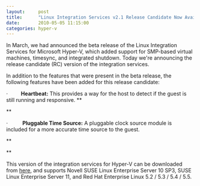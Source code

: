 ```yaml
---
layout:     post
title:      "Linux Integration Services v2.1 Release Candidate Now Available"
date:       2010-05-05 11:15:00
categories: hyper-v
---
```

In March, we had announced the beta release of the Linux Integration Services for Microsoft Hyper-V, which added support for SMP-based virtual machines, timesync, and integrated shutdown. Today we're announcing the release candidate (RC) version of the integration services.

In addition to the features that were present in the beta release, the following features have been added for this release candidate:

·         **Heartbeat:** This provides a way for the host to detect if the guest is still running and responsive. **

**

·          **Pluggable Time Source:** A pluggable clock source module is included for a more accurate time source to the guest.

 **

** 

This version of the integration services for Hyper-V can be downloaded from [here](https://connect.microsoft.com/InvitationUse.aspx?ProgramID=1863&InvitationID=LNIS-T47Q-B7MP&SiteID=495), and supports Novell SUSE Linux Enterprise Server 10 SP3, SUSE Linux Enterprise Server 11, and Red Hat Enterprise Linux 5.2 / 5.3 / 5.4 / 5.5.

